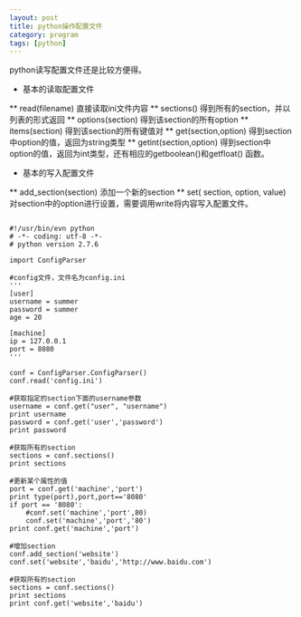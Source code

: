 ```yaml
---
layout: post
title: python操作配置文件
category: program
tags: [python]
---
```


python读写配置文件还是比较方便得。

* 基本的读取配置文件

** read(filename) 直接读取ini文件内容
** sections() 得到所有的section，并以列表的形式返回
** options(section) 得到该section的所有option
** items(section) 得到该section的所有键值对
** get(section,option) 得到section中option的值，返回为string类型
** getint(section,option) 得到section中option的值，返回为int类型，还有相应的getboolean()和getfloat() 函数。

* 基本的写入配置文件

** add_section(section) 添加一个新的section
** set( section, option, value) 对section中的option进行设置，需要调用write将内容写入配置文件。

```

#!/usr/bin/evn python
# -*- coding: utf-8 -*-
# python version 2.7.6

import ConfigParser

#config文件，文件名为config.ini
'''
[user]
username = summer
password = summer
age = 20

[machine]
ip = 127.0.0.1
port = 8080
'''

conf = ConfigParser.ConfigParser()
conf.read('config.ini')

#获取指定的section下面的username参数
username = conf.get("user", "username")
print username
password = conf.get('user','password')
print password

#获取所有的section
sections = conf.sections()
print sections

#更新某个属性的值
port = conf.get('machine','port')
print type(port),port,port=='8080'
if port == '8080':
	#conf.set('machine','port',80)
	conf.set('machine','port','80')
print conf.get('machine','port')

#增加section
conf.add_section('website')
conf.set('website','baidu','http://www.baidu.com')

#获取所有的section
sections = conf.sections()
print sections
print conf.get('website','baidu')

```